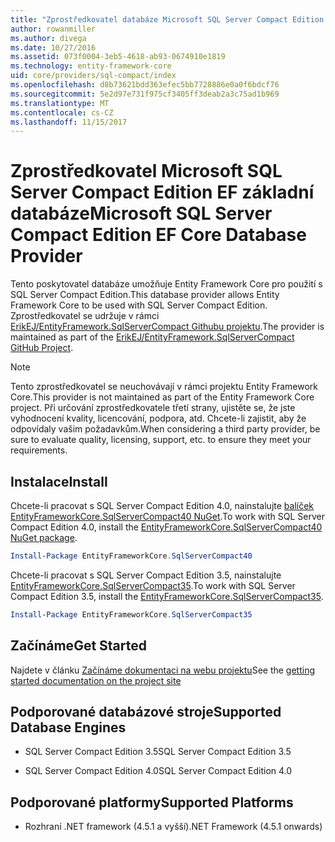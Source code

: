 ```yaml
---
title: "Zprostředkovatel databáze Microsoft SQL Server Compact Edition - EF jádra"
author: rowanmiller
ms.author: divega
ms.date: 10/27/2016
ms.assetid: 073f0004-3eb5-4618-ab93-0674910e1819
ms.technology: entity-framework-core
uid: core/providers/sql-compact/index
ms.openlocfilehash: d8b73621bdd363efec5bb7728886e0a0f6bdcf76
ms.sourcegitcommit: 5e2d97e731f975cf3405ff3deab2a3c75ad1b969
ms.translationtype: MT
ms.contentlocale: cs-CZ
ms.lasthandoff: 11/15/2017
---
```

# <a name="microsoft-sql-server-compact-edition-ef-core-database-provider"></a><span data-ttu-id="54a64-102">Zprostředkovatel Microsoft SQL Server Compact Edition EF základní databáze</span><span class="sxs-lookup"><span data-stu-id="54a64-102">Microsoft SQL Server Compact Edition EF Core Database Provider</span></span>

<span data-ttu-id="54a64-103">Tento poskytovatel databáze umožňuje Entity Framework Core pro použití s SQL Server Compact Edition.</span><span class="sxs-lookup"><span data-stu-id="54a64-103">This database provider allows Entity Framework Core to be used with SQL Server Compact Edition.</span></span> <span data-ttu-id="54a64-104">Zprostředkovatel se udržuje v rámci [ErikEJ/EntityFramework.SqlServerCompact Githubu projektu](https://github.com/ErikEJ/EntityFramework.SqlServerCompact).</span><span class="sxs-lookup"><span data-stu-id="54a64-104">The provider is maintained as part of the [ErikEJ/EntityFramework.SqlServerCompact GitHub Project](https://github.com/ErikEJ/EntityFramework.SqlServerCompact).</span></span>

> [!NOTE]  
> <span data-ttu-id="54a64-105">Tento zprostředkovatel se neuchovávají v rámci projektu Entity Framework Core.</span><span class="sxs-lookup"><span data-stu-id="54a64-105">This provider is not maintained as part of the Entity Framework Core project.</span></span> <span data-ttu-id="54a64-106">Při určování zprostředkovatele třetí strany, ujistěte se, že jste vyhodnocení kvality, licencování, podpora, atd. Chcete-li zajistit, aby že odpovídaly vašim požadavkům.</span><span class="sxs-lookup"><span data-stu-id="54a64-106">When considering a third party provider, be sure to evaluate quality, licensing, support, etc. to ensure they meet your requirements.</span></span>

## <a name="install"></a><span data-ttu-id="54a64-107">Instalace</span><span class="sxs-lookup"><span data-stu-id="54a64-107">Install</span></span>

<span data-ttu-id="54a64-108">Chcete-li pracovat s SQL Server Compact Edition 4.0, nainstalujte [balíček EntityFrameworkCore.SqlServerCompact40 NuGet](https://www.nuget.org/packages/EntityFrameworkCore.SqlServerCompact40).</span><span class="sxs-lookup"><span data-stu-id="54a64-108">To work with SQL Server Compact Edition 4.0, install the [EntityFrameworkCore.SqlServerCompact40 NuGet package](https://www.nuget.org/packages/EntityFrameworkCore.SqlServerCompact40).</span></span>

``` powershell
Install-Package EntityFrameworkCore.SqlServerCompact40
```

<span data-ttu-id="54a64-109">Chcete-li pracovat s SQL Server Compact Edition 3.5, nainstalujte [EntityFrameworkCore.SqlServerCompact35](https://www.nuget.org/packages/EntityFrameworkCore.SqlServerCompact35).</span><span class="sxs-lookup"><span data-stu-id="54a64-109">To work with SQL Server Compact Edition 3.5, install the [EntityFrameworkCore.SqlServerCompact35](https://www.nuget.org/packages/EntityFrameworkCore.SqlServerCompact35).</span></span>

``` powershell
Install-Package EntityFrameworkCore.SqlServerCompact35
```

## <a name="get-started"></a><span data-ttu-id="54a64-110">Začínáme</span><span class="sxs-lookup"><span data-stu-id="54a64-110">Get Started</span></span>

<span data-ttu-id="54a64-111">Najdete v článku [Začínáme dokumentaci na webu projektu](https://github.com/ErikEJ/EntityFramework.SqlServerCompact/wiki/Using-EF-Core-with-SQL-Server-Compact-in-Traditional-.NET-Applications)</span><span class="sxs-lookup"><span data-stu-id="54a64-111">See the [getting started documentation on the project site](https://github.com/ErikEJ/EntityFramework.SqlServerCompact/wiki/Using-EF-Core-with-SQL-Server-Compact-in-Traditional-.NET-Applications)</span></span>

## <a name="supported-database-engines"></a><span data-ttu-id="54a64-112">Podporované databázové stroje</span><span class="sxs-lookup"><span data-stu-id="54a64-112">Supported Database Engines</span></span>

* <span data-ttu-id="54a64-113">SQL Server Compact Edition 3.5</span><span class="sxs-lookup"><span data-stu-id="54a64-113">SQL Server Compact Edition 3.5</span></span>

* <span data-ttu-id="54a64-114">SQL Server Compact Edition 4.0</span><span class="sxs-lookup"><span data-stu-id="54a64-114">SQL Server Compact Edition 4.0</span></span>

## <a name="supported-platforms"></a><span data-ttu-id="54a64-115">Podporované platformy</span><span class="sxs-lookup"><span data-stu-id="54a64-115">Supported Platforms</span></span>

* <span data-ttu-id="54a64-116">Rozhraní .NET framework (4.5.1 a vyšší)</span><span class="sxs-lookup"><span data-stu-id="54a64-116">.NET Framework (4.5.1 onwards)</span></span>
